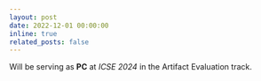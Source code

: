 ```yaml
---
layout: post
date: 2022-12-01 00:00:00
inline: true
related_posts: false
---
```


Will be serving as **PC** at *ICSE 2024* in the Artifact Evaluation track. 